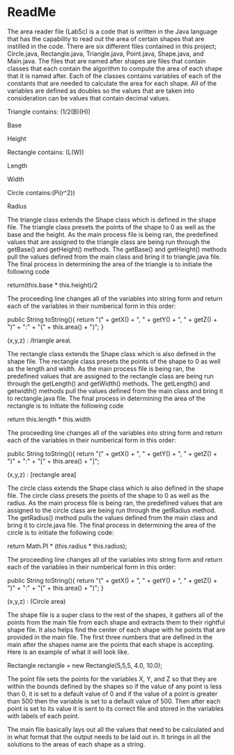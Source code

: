 # ReadMe
The area reader file (Lab5c) is a code that is written in the Java language that has the capability to read out the area of certain shapes that are instilled in the code. There are six different files contained in this project; Circle.java, Rectangle.java, Triangle.java, Point.java, Shape.java, and Main.java. The files that are named after shapes are files that contain classes that each contain the algorithm to compute the area of each shape that it is named after. Each of the classes contains variables of each of the constants that are needed to calculate the area for each shape. All of the variables are defined as doubles so the values that are taken into consideration can be values that contain decimal values.

Triangle contains: (1/2(B)(H))

Base

Height

Rectangle contains: (L(W))

Length

Width

Circle contains:(Pi(r^2))

Radius

The triangle class extends the Shape class which is defined in the shape file. The triangle class presets the points of the shape to 0 as well as the base and the height. As the main process file is being ran, the predefined values that are assigned to the triangle class are being run through the getBase() and getHeight() methods. The getBase() and getHeight() methods pull the values defined from the main class and bring it to triangle.java file. The final process in determining the area of the triangle is to initiate the following code

return(this.base * this.height)/2

The proceeding line changes all of the variables into string form and return each of the variables in their numberical form in this order:

public String toString(){
  return "(" + getX() + ", " + getY() + ", " + getZ() + ")" + ":" + "(" + this.area() + ")";
}

(x,y,z) : /triangle area\

The rectangle class extends the Shape class which is also defined in the shape file. The rectangle class presets the points of the shape to 0 as well as the length and width. As the main process file is being ran, the predefined values that are assigned to the rectangle class are being run through the getLength() and getWidth() methods. The getLength() and getwidth() methods pull the values defined from the main class and bring it to rectangle.java file. The final process in determining the area of the rectangle is to initiate the following code

return this.length * this.width

The proceeding line changes all of the variables into string form and return each of the variables in their numberical form in this order:

 public String toString(){
        return "(" + getX() + ", " + getY() + ", " + getZ() + ")" + ":" + "[" + this.area() + "]";

(x,y,z) : [rectangle area]

The circle class extends the Shape class which is also defined in the shape file. The circle class presets the points of the shape to 0 as well as the radius. As the main process file is being ran, the predefined values that are assigned to the circle class are being run through the getRadius method. The getRadius() method pulls the values defined from the main class and bring it to circle.java file. The final process in determining the area of the circle is to initiate the following code:

return Math.PI * (this.radius * this.radius);

The proceeding line changes all of the variables into string form and return each of the variables in their numberical form in this order:

 public String toString(){
        return "(" + getX() + ", " + getY() + ", " + getZ() + ")" + ":" + "(" + this.area() + ")";
    }

(x,y,z) : (Circle area)

The shape file is a super class to the rest of the shapes, it gathers all of the points from the main file from each shape and extracts them to their rightful shape file. It also helps find the center of each shape with he points that are provided in the main file. The first three numbers that are defined in the main after the shapes name are the points that each shape is accepting. Here is an example of what it will look like.

Rectangle rectangle = new Rectangle(5,5,5, 4.0, 10.0);

The point file sets the points for the variables X, Y, and Z so that they are within the bounds defined by the shapes so if the value of any point is less than 0, it is set to a default value of 0 and if the value of a point is greater than 500 then the variable is set to a default value of 500. Then after each point is set to its value it is sent to its correct file and stored in the variables with labels of each point.

The main file basically lays out all the values that need to be calculated and in what format that the output needs to be laid out in. It brings in all the solutions to the areas of each shape as a string.

